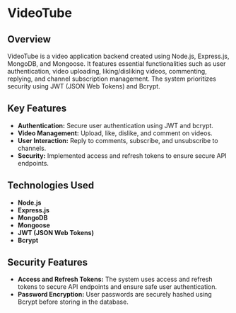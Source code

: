 # VideoTube

## Overview
VideoTube is a video application backend created using Node.js, Express.js, MongoDB, and Mongoose. It features essential functionalities such as user authentication, video uploading, liking/disliking videos, commenting, replying, and channel subscription management. The system prioritizes security using JWT (JSON Web Tokens) and Bcrypt.

## Key Features
- **Authentication:** Secure user authentication using JWT and bcrypt.
- **Video Management:** Upload, like, dislike, and comment on videos.
- **User Interaction:** Reply to comments, subscribe, and unsubscribe to channels.
- **Security:** Implemented access and refresh tokens to ensure secure API endpoints.

## Technologies Used
- **Node.js**
- **Express.js**
- **MongoDB**
- **Mongoose**
- **JWT (JSON Web Tokens)**
- **Bcrypt**

## Security Features
- **Access and Refresh Tokens:** The system uses access and refresh tokens to secure API endpoints and ensure safe user authentication.
- **Password Encryption:** User passwords are securely hashed using Bcrypt before storing in the database.